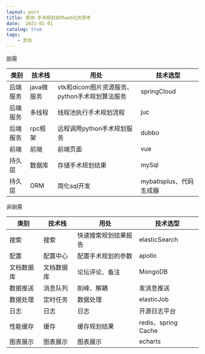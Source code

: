 ```yaml
---
layout: post
title: 其他-手术规划软件web化的思考
date:  2021-01-01
catalog: true
tags:
    - 其他
---
```



刚需

| 类别     | 技术栈     | 用处                                           | 技术选型                |
| -------- | ---------- | ---------------------------------------------- | ----------------------- |
| 后端服务 | java微服务 | vtk和dicom图片资源服务、python手术规划算法服务 | springCloud             |
| 后端服务 | 多线程     | 线程池执行手术规划流程                         | juc                     |
| 后端服务 | rpc框架    | 远程调用python手术规划服务                     | dubbo                   |
| 前端     | 前端       | 前端页面                                       | vue                     |
| 持久层   | 数据库     | 存储手术规划结果                               | mySql                   |
| 持久层   | ORM        | 简化sql开发                                    | mybatisplus、代码生成器 |

非刚需

| 类别       | 技术栈     | 用处                 | 技术选型            |
| ---------- | ---------- | -------------------- | ------------------- |
| 搜索       | 搜索       | 快速搜索规划结果报告 | elasticSearch       |
| 配置       | 配置中心   | 配置手术规划的参数   | apollo              |
| 文档数据库 | 文档数据库 | 论坛评论、备注       | MongoDB             |
| 数据推送   | 消息队列   | 削峰、解耦           | 发消息推送          |
| 数据处理   | 定时任务   | 数据处理             | elasticJob          |
| 日志       | 日志       | 日志                 | 开源日志平台        |
| 性能缓存   | 缓存       | 缓存规划结果         | redis、spring Cache |
| 图表展示   | 图表展示   | 图表展示             | echarts             |

### 

